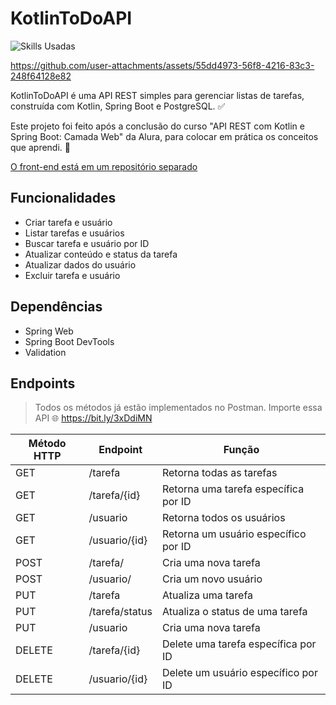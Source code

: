 # KotlinToDoAPI

![Skills Usadas](https://skillicons.dev/icons?i=kotlin,spring,postman,postgres,idea)

https://github.com/user-attachments/assets/55dd4973-56f8-4216-83c3-248f64128e82

KotlinToDoAPI é uma API REST simples para gerenciar listas de tarefas, construída com Kotlin, Spring Boot e PostgreSQL. ✅

Este projeto foi feito após a conclusão do curso "API REST com Kotlin e Spring Boot: Camada Web" da Alura, para colocar
em prática os conceitos que aprendi. 💪

[O front-end está em um repositório separado](https://github.com/LucasWithBoots/KotlinToDoAPI-Angular)

## Funcionalidades

- Criar tarefa e usuário
- Listar tarefas e usuários
- Buscar tarefa e usuário por ID
- Atualizar conteúdo e status da tarefa
- Atualizar dados do usuário
- Excluir tarefa e usuário

## Dependências

- Spring Web
- Spring Boot DevTools
- Validation

## Endpoints

> Todos os métodos já estão implementados no Postman. Importe essa API 🌐
> https://bit.ly/3xDdiMN

| Método HTTP | Endpoint       | Função                               |
|-------------|----------------|--------------------------------------|
| GET         | /tarefa        | Retorna todas as tarefas             |
| GET         | /tarefa/{id}   | Retorna uma tarefa específica por ID |
| GET         | /usuario       | Retorna todos os usuários            |
| GET         | /usuario/{id}  | Retorna um usuário específico por ID |
| POST        | /tarefa/       | Cria uma nova tarefa                 |
| POST        | /usuario/      | Cria um novo usuário                 |
| PUT         | /tarefa        | Atualiza uma tarefa                  |
| PUT         | /tarefa/status | Atualiza o status de uma tarefa      |
| PUT         | /usuario       | Cria uma nova tarefa                 |
| DELETE      | /tarefa/{id}   | Delete uma tarefa específica por ID  |
| DELETE      | /usuario/{id}  | Delete um usuário específico por ID  |
